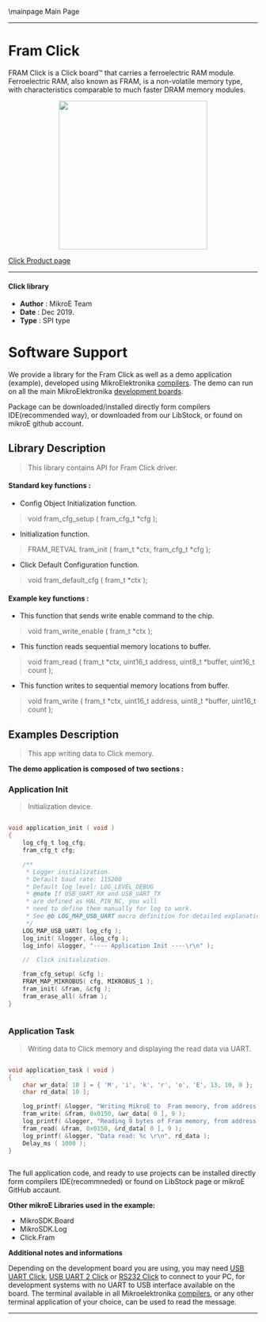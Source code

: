 \mainpage Main Page
 
 

---
# Fram Click

FRAM Click is a Click board™ that carries a ferroelectric RAM module. Ferroelectric RAM, also known as FRAM, is a non-volatile memory type, with characteristics comparable to much faster DRAM memory modules.

<p align="center">
  <img src="https://download.mikroe.com/images/click_for_ide/fram_click.png" height=300px>
</p>

[Click Product page](https://www.mikroe.com/fram-click)

---


#### Click library 

- **Author**        : MikroE Team
- **Date**          : Dec 2019.
- **Type**          : SPI type


# Software Support

We provide a library for the Fram Click 
as well as a demo application (example), developed using MikroElektronika 
[compilers](https://shop.mikroe.com/compilers). 
The demo can run on all the main MikroElektronika [development boards](https://shop.mikroe.com/development-boards).

Package can be downloaded/installed directly form compilers IDE(recommended way), or downloaded from our LibStock, or found on mikroE github account. 

## Library Description

> This library contains API for Fram Click driver.

#### Standard key functions :

- Config Object Initialization function.
> void fram_cfg_setup ( fram_cfg_t *cfg ); 
 
- Initialization function.
> FRAM_RETVAL fram_init ( fram_t *ctx, fram_cfg_t *cfg );

- Click Default Configuration function.
> void fram_default_cfg ( fram_t *ctx );


#### Example key functions :

- This function that sends write enable command to the chip.
> void fram_write_enable ( fram_t *ctx );
 
- This function reads sequential memory locations to buffer.
> void fram_read ( fram_t *ctx, uint16_t address, uint8_t *buffer, uint16_t count );

- This function writes to sequential memory locations from buffer.
> void fram_write ( fram_t *ctx, uint16_t address, uint8_t *buffer, uint16_t count );

## Examples Description

> This app writing data to Click memory.

**The demo application is composed of two sections :**

### Application Init 

> Initialization device.

```c

void application_init ( void )
{
    log_cfg_t log_cfg;
    fram_cfg_t cfg;

    /** 
     * Logger initialization.
     * Default baud rate: 115200
     * Default log level: LOG_LEVEL_DEBUG
     * @note If USB_UART_RX and USB_UART_TX 
     * are defined as HAL_PIN_NC, you will 
     * need to define them manually for log to work. 
     * See @b LOG_MAP_USB_UART macro definition for detailed explanation.
     */
    LOG_MAP_USB_UART( log_cfg );
    log_init( &logger, &log_cfg );
    log_info( &logger, "---- Application Init ----\r\n" );

    //  Click initialization.

    fram_cfg_setup( &cfg );
    FRAM_MAP_MIKROBUS( cfg, MIKROBUS_1 );
    fram_init( &fram, &cfg );
    fram_erase_all( &fram );
}
  
```

### Application Task

> Writing data to Click memory and displaying the read data via UART. 

```c

void application_task ( void )
{
    char wr_data[ 10 ] = { 'M', 'i', 'k', 'r', 'o', 'E', 13, 10, 0 };
    char rd_data[ 10 ];

    log_printf( &logger, "Writing MikroE to  Fram memory, from address 0x0150: \r\n" );
    fram_write( &fram, 0x0150, &wr_data[ 0 ], 9 );
    log_printf( &logger, "Reading 9 bytes of Fram memory, from address 0x0150: \r\n" );
    fram_read( &fram, 0x0150, &rd_data[ 0 ], 9 );
    log_printf( &logger, "Data read: %c \r\n", rd_data );
    Delay_ms ( 1000 );
}
 

```

The full application code, and ready to use projects can be  installed directly form compilers IDE(recommneded) or found on LibStock page or mikroE GitHub accaunt.

**Other mikroE Libraries used in the example:** 

- MikroSDK.Board
- MikroSDK.Log
- Click.Fram

**Additional notes and informations**

Depending on the development board you are using, you may need 
[USB UART Click](https://shop.mikroe.com/usb-uart-click), 
[USB UART 2 Click](https://shop.mikroe.com/usb-uart-2-click) or 
[RS232 Click](https://shop.mikroe.com/rs232-click) to connect to your PC, for 
development systems with no UART to USB interface available on the board. The 
terminal available in all Mikroelektronika 
[compilers](https://shop.mikroe.com/compilers), or any other terminal application 
of your choice, can be used to read the message.



---
